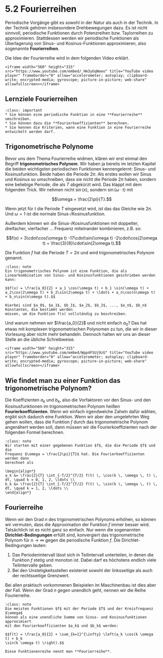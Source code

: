 # 5.2 Fourierreihen 

Periodische Vorgänge gibt es sowohl in der Natur als auch in der Technik. In der
Technik gehören insbesondere Drehbewegungen dazu. Es ist nicht sinnvoll,
periodische Funktionen durch Potenzreihen bzw. Taylorreihen zu approximieren.
Stattdessen werden wir periodische Funktionen als Überlagerung von Sinus- und
Kosinus-Funktionen approximieren, also sogenannte **Fourierreihen**. 

Die Idee der Fourierreihe wird in dem folgenden Video erklärt.

```{dropdown} Video "Fourierreihe Übersicht" von Daniel Jung
<iframe width="560" height="315" src="https://www.youtube.com/embed/_Hm3yGqWaeo" title="YouTube video player" frameborder="0" allow="accelerometer; autoplay; clipboard-write; encrypted-media; gyroscope; picture-in-picture; web-share" allowfullscreen></iframe>
```

## Lernziele Fourierreihen

```{admonition} Lernziele
:class: important
* Sie können eine periodische Funktion in eine **Fourierreihe** umschreiben.
* Sie können dazu die **Fourierkoeffizienten** berechnen. 
* Sie kennen die Kriterien, wann eine Funktion in eine Fourierreihe entwickelt werden darf.
```

## Trigonometrische Polynome

Bevor uns dem Thema Fourierreihe widmen, klären wir erst einmal den Begriff
**trigonometrisches Polynom**. Wir haben ja bereits im letzten Kapitel die
beiden wichtigsten periodischen Funktionen kennengelernt: Sinus- und
Kosinusfunktion. Beide haben die Periode $2\pi$. Als erstes wollen wir Sinus
und Kosinus so umschreiben, dass sie nicht die Periode $2\pi$ haben, sondern
eine beliebige Periode, die als $T$ abgekürzt wird. Das klappt mit dem folgenden
Trick. Wir nehmen nicht $\sin(x)$, sondern $\sin(\omega \cdot t)$ mit

$$\omega = \frac{2\pi}{T}.$$

Wenn jetzt für $t$ die Periode $T$ eingesetzt wird, ist das das Gleiche wie
$2\pi$. Und $\omega = 1$ ist die normale Sinus-/Kosinusfunktion.

Außerdem können wir die Sinus-/Kosinusfunktionen mit doppelter, dreifacher,
vierfacher ... Frequenz miteinander kombinieren, z.B. so:

$$f(x) = 3\cdot\cos(\omega t) -17\cdot\sin(\omega t) -2\cdot\cos(2\omega t) +
\frac{3}{8}\cdot\sin(2\omega t).$$

Die Funktion $f$ hat die Periode $T = 2\pi$ und wird trigonometrisches Polynom
genannt.

```{admonition} Was ist ... ein trigonometrisches Polynom?
:class: note
Ein trigonometrisches Polynom ist eine Funktion, die als Linearkombination von Sinus- und Kosinusfunktionen geschrieben werden kann:

$$f(x) = \frac{a_0}{2} + a_1 \cos(\omega t) + b_1 \sin(\omega t) + a_2\cos(2\omega t) + b_2\sin(2\omega t) + \ldots + a_n\cos(n\omega t) + b_n\sin(n\omega t).$$

Hierbei sind $a_0$, $a_1$, $b_1$, $a_2$, $b_2$, ..., $a_n$, $b_n$ Konstanten, die bestimmt werden
müssen, um die Funktion f(x) vollständig zu beschreiben. 
```

Und warum nehmen wir $\frac{a_0}{2}$ und nicht einfach $a_0$? Das hat etwas mit
komplexen trigonometrischen Polynomen zu tun, die wir in dieser Vorlesung aber
nicht mehr behandeln. Dennoch halten wir uns an dieser Stelle an die übliche
Schreibweise.

```{dropdown} Video "Vorbereitung Fourierreihe Sinus/Kosinus" von Daniel Jung
<iframe width="560" height="315" src="https://www.youtube.com/embed/Wpp4FSUj9zU" title="YouTube video player" frameborder="0" allow="accelerometer; autoplay; clipboard-write; encrypted-media; gyroscope; picture-in-picture; web-share" allowfullscreen></iframe>
```

## Wie findet man zu einer Funktion das trigonometrische Polynom?

Die Koeffizienten $a_k$ und $b_k$, also die Vorfaktoren vor den Sinus- und den
Kosinusfunktionen im trigonometrischen Polynom heißen **Fourierkoeffizienten**.
Wenn wir einfach irgendwelche Zaheln dafür wählen, ergibt sich dadurch eine
Funktion. Wenn wir aber den umgelehrten Weg gehen wollen, dass die Funktion $f$
durch das trigonometrische Polynom angenähert werden soll, dann müssen wir die
Fourierkoeffizienten nach der folgenden Formel berechnen.

```{admonition} Wie werden die Fourierkoeffizienten berechnet?
:class: note
Wir starten mit einer gegebenen Funktion $f$, die die Periode $T$ und die
Frequenz $\omega = \frac{2\pi}{T}$ hat. Die Fourierkoeffizienten werden dann
berechnet als

\begin{align*}
a_k &= \frac{2}{T} \int_{-T/2}^{T/2} f(t) \, \cos(k \, \omega \, t) \, dt, \quad k = 0, 1, 2, \ldots \\
b_k &= \frac{2}{T} \int_{-T/2}^{T/2} f(t) \, \sin(k \, \omega \, t) \, dt, \quad k = 1, 2, \ldots \\
\end{align*}
```

## Fourierreihe

Wenn wir den Grad $n$ des trigonometrischen Polynoms erhöhen, so können wir
vermuten, dass die Approximation der Funktion $f$ immer besser wird. Tatsächlich
ist es nicht ganz so einfach. Nur wenn die sogenannten **Dirichlet-Bedingungen**
erfüllt sind, konvergiert das trigonometrische Polynom für $n \to \infty$ gegen
die periodische Funktion $f$. Die Dirichlet-Bedingungen lauten:

1. Das Periodenintervall lässt sich in Teilintervall unterteilen, in denen die
   Funktion $f$ stetig und monoton ist. Dabei darf es höchstens endlich viele
   Teilintervalle geben.
2. Bei den Unstetigkeitsstellen existeriet sowohl der linksseitige als auch der
   rechtsseitige Grenzwert. 

Bei allen praktisch vorkommenen Beispielen im Maschinenbau ist dies aber der
Fall. Wenn der Grad $n$ gegen unendlich geht, nennen wir die Reihe Fourierreihe.

```{admonition} Was ist ... die Fourierreihe?
:class: note
Die meisten Funktionen $f$ mit der Periode $T$ und der Kreisfrequenz $\omega$
können als eine unendliche Summe von Sinus- und Kosinusfunktionen approximiert
mit den Fourierkoeffizienten $a_k$ und $b_k$ werden:

$$f(t) = \frac{a_0}{2} + \sum_{k=1}^{\infty} \left(a_k \cos(k \omega t) + b_k
\sin(k \omega t) \right).$$

Diese Funktionenreihe nennt man **Fourierreihe**.
```